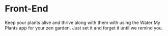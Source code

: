 # Front-End

Keep your plants alive and thrive along with them with using the Water My Plants app for your zen garden. Just set it and forget it until we remind you.
